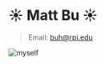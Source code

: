 # :sunny: Matt Bu :sunny:
> Email: buh@rpi.edu

![myself](https://cloud.githubusercontent.com/assets/4596631/12665945/dd8d1122-c609-11e5-82fb-7cd562543d28.jpg)
